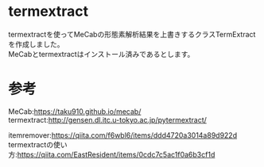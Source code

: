# termextract
termextractを使ってMeCabの形態素解析結果を上書きするクラスTermExtractを作成しました。  
MeCabとtermextractはインストール済みであるとします。

# 参考
MeCab:https://taku910.github.io/mecab/  
termextract:http://gensen.dl.itc.u-tokyo.ac.jp/pytermextract/  

itemremover:https://qiita.com/f6wbl6/items/ddd4720a3014a89d922d  
termextractの使い方:https://qiita.com/EastResident/items/0cdc7c5ac1f0a6b3cf1d
